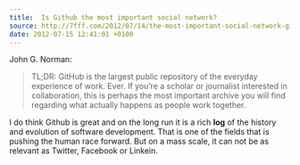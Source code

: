 ```yaml
---
title:  Is Github the most important social network?
source: http://7fff.com/2012/07/14/the-most-important-social-network-github/
date: 2012-07-15 12:41:01 +0100
---
```


John G. Norman:
> TL;DR: GitHub is the largest public repository of the everyday experience of work. Ever. If you’re a scholar or journalist interested in collaboration, this is perhaps the most important archive you will find regarding what actually happens as people work together.

I do think Github is great and on the long run it is a rich **log** of the history and evolution of software development. That is one of the fields that is pushing the human race forward.
But on a mass scale, it can not be as relevant as Twitter, Facebook or Linkein.